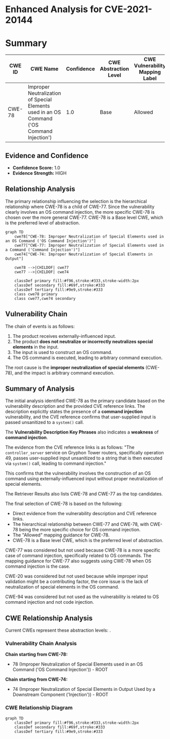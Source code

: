 # Enhanced Analysis for CVE-2021-20144

# Summary
| CWE ID | CWE Name | Confidence | CWE Abstraction Level | CWE Vulnerability Mapping Label | CWE-Vulnerability Mapping Notes |
|---|---|---|---|---|---|
| CWE-78 | Improper Neutralization of Special Elements used in an OS Command ('OS Command Injection') | 1.0 | Base | Allowed | Primary CWE |

## Evidence and Confidence

*   **Confidence Score:** 1.0
*   **Evidence Strength:** HIGH

## Relationship Analysis
The primary relationship influencing the selection is the hierarchical relationship where CWE-78 is a child of CWE-77. Since the vulnerability clearly involves an OS command injection, the more specific CWE-78 is chosen over the more general CWE-77. CWE-78 is a Base level CWE, which is the preferred level of abstraction.

```mermaid
graph TD
    cwe78["CWE-78: Improper Neutralization of Special Elements used in an OS Command ('OS Command Injection')"]
    cwe77["CWE-77: Improper Neutralization of Special Elements used in a Command ('Command Injection')"]
    cwe74["CWE-74: Improper Neutralization of Special Elements in Output"]

    cwe78 -->|CHILDOF| cwe77
    cwe77 -->|CHILDOF| cwe74
    
    classDef primary fill:#f96,stroke:#333,stroke-width:2px
    classDef secondary fill:#69f,stroke:#333
    classDef tertiary fill:#9e9,stroke:#333
    class cwe78 primary
    class cwe77,cwe74 secondary
```

## Vulnerability Chain
The chain of events is as follows:
1.  The product receives externally-influenced input.
2.  The product **does not neutralize or incorrectly neutralizes special elements** in the input.
3.  The input is used to construct an OS command.
4.  The OS command is executed, leading to arbitrary command execution.

The root cause is the **improper neutralization of special elements** (CWE-78), and the impact is arbitrary command execution.

## Summary of Analysis
The initial analysis identified CWE-78 as the primary candidate based on the vulnerability description and the provided CVE reference links. The description explicitly states the presence of a **command injection** vulnerability, and the CVE reference confirms that user-supplied input is passed unsanitized to a `system()` call.

The **Vulnerability Description Key Phrases** also indicates a **weakness** of **command injection**.

The evidence from the CVE reference links is as follows: "The `controller_server` service on Gryphon Tower routers, specifically operation 49, passes user-supplied input unsanitized to a string that is then executed via `system()` call, leading to command injection."

This confirms that the vulnerability involves the construction of an OS command using externally-influenced input without proper neutralization of special elements.

The Retriever Results also lists CWE-78 and CWE-77 as the top candidates.

The final selection of CWE-78 is based on the following:
*   Direct evidence from the vulnerability description and CVE reference links.
*   The hierarchical relationship between CWE-77 and CWE-78, with CWE-78 being the more specific choice for OS command injection.
*   The "Allowed" mapping guidance for CWE-78.
*   CWE-78 is a Base level CWE, which is the preferred level of abstraction.

CWE-77 was considered but not used because CWE-78 is a more specific case of command injection, specifically related to OS commands. The mapping guidance for CWE-77 also suggests using CWE-78 when OS command injection is the case.

CWE-20 was considered but not used because while improper input validation might be a contributing factor, the core issue is the lack of neutralization of special elements in the OS command.

CWE-94 was considered but not used as the vulnerability is related to OS command injection and not code injection.


## CWE Relationship Analysis

Current CWEs represent these abstraction levels: .


### Vulnerability Chain Analysis

**Chain starting from CWE-78:**
- 78 (Improper Neutralization of Special Elements used in an OS Command ('OS Command Injection')) - ROOT


**Chain starting from CWE-74:**
- 74 (Improper Neutralization of Special Elements in Output Used by a Downstream Component ('Injection')) - ROOT



### CWE Relationship Diagram

```mermaid
graph TD
    classDef primary fill:#f96,stroke:#333,stroke-width:2px
    classDef secondary fill:#69f,stroke:#333
    classDef tertiary fill:#9e9,stroke:#333
```